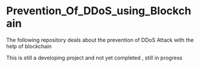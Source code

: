 # Prevention_Of_DDoS_using_Blockchain
The following repository deals about the prevention of DDoS Attack with the help of blockchain

This is still a developing project and not yet completed , still in progress
